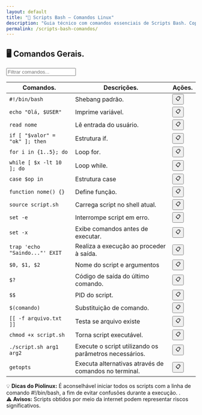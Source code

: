 ```yaml
---
layout: default
title: "📜 Scripts Bash — Comandos Linux"
description: "Guia técnico com comandos essenciais de Scripts Bash. Copie, cole e use direto no terminal. Organizado por scripts bash."
permalink: /scripts-bash-comandos/
---
```



<section>


<h2>🖥 Comandos Gerais.</h2>



<input type="text" oninput="filtrarLinhas(this.value)" placeholder="Filtrar comandos...">
<script>
function filtrarLinhas(termo) {
  const linhas = document.querySelectorAll('tbody tr');
  linhas.forEach(linha => {
    linha.style.display = linha.textContent.toLowerCase().includes(termo.toLowerCase()) ? '' : 'none';
  });
}
</script>

<div class="table-container">
<table class="evergreen-table">
  <thead>
    <tr>
      <th>Comandos.</th>
      <th>Descrições.</th>
      <th>Ações.</th>
    </tr>
  </thead>
  <tbody>
    <tr>
      <td data-label="Comando"><code>#!/bin/bash</code></td>
      <td data-label="Descrição">Shebang padrão.</td>
      <td data-label="Ação"><button class="copy-btn" data-command="#!/bin/bash">📋</button></td>
    </tr>
    <tr>
      <td data-label="Comando"><code>echo "Olá, $USER"</code></td>
      <td data-label="Descrição">Imprime variável.</td>
      <td data-label="Ação"><button class="copy-btn" data-command="echo &quot;Olá, $USER&quot;">📋</button></td>
    </tr>
    <tr>
      <td data-label="Comando"><code>read nome</code></td>
      <td data-label="Descrição">Lê entrada do usuário.</td>
      <td data-label="Ação"><button class="copy-btn" data-command="read nome">📋</button></td>
    </tr>
    <tr>
      <td data-label="Comando"><code>if [ "$valor" = "ok" ]; then</code></td>
      <td data-label="Descrição">Estrutura if.</td>
      <td data-label="Ação"><button class="copy-btn" data-command="if [ &quot;$valor&quot; = &quot;ok&quot; ]; then">📋</button></td>
    </tr>
    <tr>
      <td data-label="Comando"><code>for i in {1..5}; do</code></td>
      <td data-label="Descrição">Loop for.</td>
      <td data-label="Ação"><button class="copy-btn" data-command="for i in {1..5}; do">📋</button></td>
    </tr>
    <tr>
      <td data-label="Comando"><code>while [ $x -lt 10 ]; do</code></td>
      <td data-label="Descrição">Loop while.</td>
      <td data-label="Ação"><button class="copy-btn" data-command="while [ $x -lt 10 ]; do">📋</button></td>
    </tr>
    <tr>
      <td data-label="Comando"><code>case $op in</code></td>
      <td data-label="Descrição">Estrutura case</td>
      <td data-label="Ação"><button class="copy-btn" data-command="case $op in">📋</button></td>
    </tr>
    <tr>
      <td data-label="Comando"><code>function nome() {}</code></td>
      <td data-label="Descrição">Define função.</td>
      <td data-label="Ação"><button class="copy-btn" data-command="function nome() {}">📋</button></td>
    </tr>
    <tr>
      <td data-label="Comando"><code>source script.sh</code></td>
      <td data-label="Descrição">Carrega script no shell atual.</td>
      <td data-label="Ação"><button class="copy-btn" data-command="source script.sh">📋</button></td>
    </tr>
    <tr>
      <td data-label="Comando"><code>set -e</code></td>
      <td data-label="Descrição">Interrompe script em erro.</td>
      <td data-label="Ação"><button class="copy-btn" data-command="set -e">📋</button></td>
    </tr>
    <tr>
      <td data-label="Comando"><code>set -x</code></td>
      <td data-label="Descrição">Exibe comandos antes de executar.</td>
      <td data-label="Ação"><button class="copy-btn" data-command="set -x">📋</button></td>
    </tr>
    <tr>
      <td data-label="Comando"><code>trap 'echo "Saindo..."' EXIT</code></td>
      <td data-label="Descrição">Realiza a execução ao proceder à saída.</td>
      <td data-label="Ação"><button class="copy-btn" data-command="trap &#39;echo &quot;Saindo...&quot;&#39; EXIT">📋</button></td>
    </tr>
    <tr>
      <td data-label="Comando"><code>$0, $1, $2</code></td>
      <td data-label="Descrição">Nome do script e argumentos</td>
      <td data-label="Ação"><button class="copy-btn" data-command="$0, $1, $2">📋</button></td>
    </tr>
    <tr>
      <td data-label="Comando"><code>$?</code></td>
      <td data-label="Descrição">Código de saída do último comando.</td>
      <td data-label="Ação"><button class="copy-btn" data-command="$?">📋</button></td>
    </tr>
    <tr>
      <td data-label="Comando"><code>$$</code></td>
      <td data-label="Descrição">PID do script.</td>
      <td data-label="Ação"><button class="copy-btn" data-command="$$">📋</button></td>
    </tr>
    <tr>
      <td data-label="Comando"><code>$(comando)</code></td>
      <td data-label="Descrição">Substituição de comando.</td>
      <td data-label="Ação"><button class="copy-btn" data-command="$(comando)">📋</button></td>
    </tr>
    <tr>
      <td data-label="Comando"><code>[[ -f arquivo.txt ]]</code></td>
      <td data-label="Descrição">Testa se arquivo existe</td>
      <td data-label="Ação"><button class="copy-btn" data-command="[[ -f arquivo.txt ]]">📋</button></td>
    </tr>
    <tr>
      <td data-label="Comando"><code>chmod +x script.sh</code></td>
      <td data-label="Descrição">Torna script executável.</td>
      <td data-label="Ação"><button class="copy-btn" data-command="chmod +x script.sh">📋</button></td>
    </tr>
    <tr>
      <td data-label="Comando"><code>./script.sh arg1 arg2</code></td>
      <td data-label="Descrição">Execute o script utilizando os parâmetros necessários.</td>
      <td data-label="Ação"><button class="copy-btn" data-command="./script.sh arg1 arg2">📋</button></td>
    </tr>
    <tr>
      <td data-label="Comando"><code>getopts</code></td>
      <td data-label="Descrição">Executa alternativas através de comandos no terminal.</td>
      <td data-label="Ação"><button class="copy-btn" data-command="getopts">📋</button></td>
    </tr>
  </tbody>
</table>
</div>

 


<div class="dica-final">
  💡 <strong>Dicas do Piolinux:</strong> É aconselhável iniciar todos os scripts com a linha de comando #!/bin/bash, a fim de evitar confusões durante a execução. .
  </div>
<div class="aviso-final">
  ⚠️ <strong>Avisos:</strong> Scripts obtidos por meio da internet podem representar riscos significativos.
</div>


</section>


